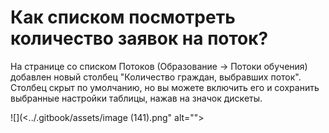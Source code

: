 # Как списком посмотреть количество заявок на поток?

На странице со списком Потоков (Образование  -> Потоки обучения)  добавлен новый столбец  "Количество граждан, выбравших поток".\
Столбец скрыт по умолчанию, но вы можете включить его и сохранить выбранные настройки таблицы, нажав на значок дискеты.

![](<../.gitbook/assets/image (141).png" alt=""><figcaption></figcaption></figure>
